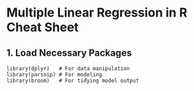 # Multiple Linear Regression in R Cheat Sheet

## **1. Load Necessary Packages**

```         
library(dplyr)   # For data manipulation
library(parsnip) # For modeling
library(broom)   # For tidying model output
```
